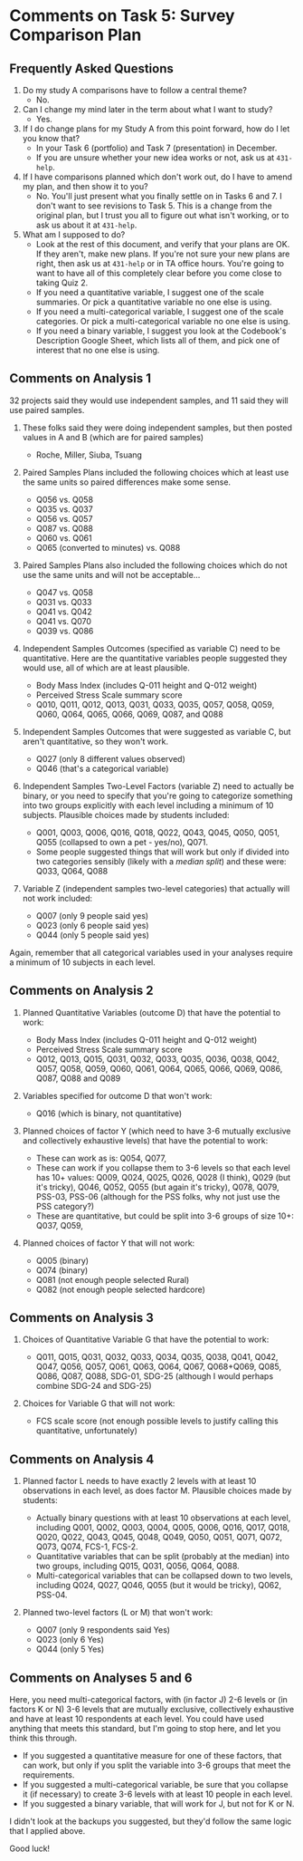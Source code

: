 # Comments on Task 5: Survey Comparison Plan

## Frequently Asked Questions

1. Do my study A comparisons have to follow a central theme?
    - No.
2. Can I change my mind later in the term about what I want to study?
    - Yes.
3. If I do change plans for my Study A from this point forward, how do I let you know that?
    - In your Task 6 (portfolio) and Task 7 (presentation) in December.
    - If you are unsure whether your new idea works or not, ask us at `431-help`.
4. If I have comparisons planned which don't work out, do I have to amend my plan, and then show it to you?
    - No. You'll just present what you finally settle on in Tasks 6 and 7. I don't want to see revisions to Task 5. This is a change from the original plan, but I trust you all to figure out what isn't working, or to ask us about it at `431-help`.
5. What am I supposed to do?
    - Look at the rest of this document, and verify that your plans are OK. If they aren't, make new plans. If you're not sure your new plans are right, then ask us at `431-help` or in TA office hours. You're going to want to have all of this completely clear before you come close to taking Quiz 2.
    - If you need a quantitative variable, I suggest one of the scale summaries. Or pick a quantitative variable no one else is using.
    - If you need a multi-categorical variable, I suggest one of the scale categories. Or pick a multi-categorical variable no one else is using.
    - If you need a binary variable, I suggest you look at the Codebook's Description Google Sheet, which lists all of them, and pick one of interest that no one else is using.

## Comments on Analysis 1

32 projects said they would use independent samples, and 11 said they will use paired samples.

1. These folks said they were doing independent samples, but then posted values in A and B (which are for paired samples)
    - Roche, Miller, Siuba, Tsuang

2. Paired Samples Plans included the following choices which at least use the same units so paired differences make some sense.
    - Q056 vs. Q058
    - Q035 vs. Q037
    - Q056 vs. Q057
    - Q087 vs. Q088
    - Q060 vs. Q061
    - Q065 (converted to minutes) vs. Q088

3. Paired Samples Plans also included the following choices which do not use the same units and will not be acceptable...
    - Q047 vs. Q058
    - Q031 vs. Q033
    - Q041 vs. Q042
    - Q041 vs. Q070
    - Q039 vs. Q086

4. Independent Samples Outcomes (specified as variable C) need to be quantitative. Here are the quantitative variables people suggested they would use, all of which are at least plausible.
    - Body Mass Index (includes Q-011 height and Q-012 weight)
    - Perceived Stress Scale summary score
    - Q010, Q011, Q012, Q013, Q031, Q033, Q035, Q057, Q058, Q059, Q060, Q064, Q065, Q066, Q069, Q087, and Q088
    
5. Independent Samples Outcomes that were suggested as variable C, but aren't quantitative, so they won't work.
    - Q027 (only 8 different values observed)
    - Q046 (that's a categorical variable)
    
6. Independent Samples Two-Level Factors (variable Z) need to actually be binary, or you need to specify that you're going to categorize something into two groups explicitly with each level including a minimum of 10 subjects. Plausible choices made by students included:
    - Q001, Q003, Q006, Q016, Q018, Q022, Q043, Q045, Q050, Q051, Q055 (collapsed to own a pet - yes/no), Q071.  
    - Some people suggested things that will work but only if divided into two categories sensibly (likely with a *median split*) and these were: Q033, Q064, Q088
    
7. Variable Z (independent samples two-level categories) that actually will not work included:
    - Q007 (only 9 people said yes)
    - Q023 (only 6 people said yes)
    - Q044 (only 5 people said yes)

Again, remember that all categorical variables used in your analyses require a minimum of 10 subjects in each level.

## Comments on Analysis 2

1. Planned Quantitative Variables (outcome D) that have the potential to work:
    - Body Mass Index (includes Q-011 height and Q-012 weight)
    - Perceived Stress Scale summary score
    - Q012, Q013, Q015, Q031, Q032, Q033, Q035, Q036, Q038, Q042, Q057, Q058, Q059, Q060, Q061, Q064, Q065, Q066, Q069, Q086, Q087, Q088 and Q089

2. Variables specified for outcome D that won't work:
    - Q016 (which is binary, not quantitative)

3. Planned choices of factor Y (which need to have 3-6 mutually exclusive and collectively exhaustive levels) that have the potential to work:
    - These can work as is: Q054, Q077, 
    - These can work if you collapse them to 3-6 levels so that each level has 10+ values: Q009, Q024, Q025, Q026, Q028 (I think), Q029 (but it's tricky), Q046, Q052, Q055 (but again it's tricky), Q078, Q079, PSS-03, PSS-06 (although for the PSS folks, why not just use the PSS category?)
    - These are quantitative, but could be split into 3-6 groups of size 10+: Q037, Q059, 

4. Planned choices of factor Y that will not work:
    - Q005 (binary)
    - Q074 (binary)
    - Q081 (not enough people selected Rural)
    - Q082 (not enough people selected hardcore)
    
## Comments on Analysis 3

1. Choices of Quantitative Variable G that have the potential to work:
    - Q011, Q015, Q031, Q032, Q033, Q034, Q035, Q038, Q041, Q042, Q047, Q056, Q057, Q061, Q063, Q064, Q067, Q068+Q069, Q085, Q086, Q087, Q088, SDG-01, SDG-25 (although I would perhaps combine SDG-24 and SDG-25)
    
2. Choices for Variable G that will not work:
    - FCS scale score (not enough possible levels to justify calling this quantitative, unfortunately)

## Comments on Analysis 4

1. Planned factor L needs to have exactly 2 levels with at least 10 observations in each level, as does factor M. Plausible choices made by students:
    - Actually binary questions with at least 10 observations at each level, including Q001, Q002, Q003, Q004, Q005, Q006, Q016, Q017, Q018, Q020, Q022, Q043, Q045, Q048, Q049, Q050, Q051, Q071, Q072, Q073, Q074, FCS-1, FCS-2.
    - Quantitative variables that can be split (probably at the median) into two groups, including Q015, Q031, Q056, Q064, Q088.
    - Multi-categorical variables that can be collapsed down to two levels, including Q024, Q027, Q046, Q055 (but it would be tricky), Q062, PSS-04.
    
2. Planned two-level factors (L or M) that won't work:
    - Q007 (only 9 respondents said Yes)
    - Q023 (only 6 Yes)
    - Q044 (only 5 Yes)

## Comments on Analyses 5 and 6

Here, you need multi-categorical factors, with (in factor J) 2-6 levels or (in factors K or N) 3-6 levels that are mutually exclusive, collectively exhaustive and have at least 10 respondents at each level. You could have used anything that meets this standard, but I'm going to stop here, and let you think this through.

- If you suggested a quantitative measure for one of these factors, that can work, but only if you split the variable into 3-6 groups that meet the requirements.
- If you suggested a multi-categorical variable, be sure that you collapse it (if necessary) to create 3-6 levels with at least 10 people in each level.
- If you suggested a binary variable, that will work for J, but not for K or N.

I didn't look at the backups you suggested, but they'd follow the same logic that I applied above.

Good luck!

